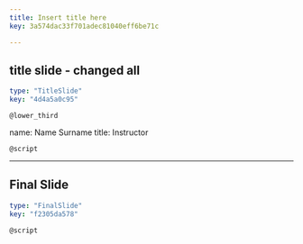 ```yaml
---
title: Insert title here
key: 3a574dac33f701adec81040eff6be71c

---
```

## title slide - changed all

```yaml
type: "TitleSlide"
key: "4d4a5a0c95"
```

`@lower_third`

name: Name Surname
title: Instructor


`@script`



---
## Final Slide

```yaml
type: "FinalSlide"
key: "f2305da578"
```

`@script`


